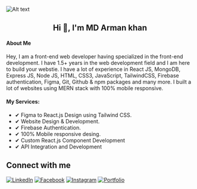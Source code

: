 ![Alt text](https://i.imgur.com/n7e5IiG.png)

  <h2 align="center">
    Hi 👋, I'm MD Arman khan
  </h2>

#### About Me
Hey, I am a front-end web developer having specialized in the front-end development. I have 1.5+ years in the web development field and I am here to build your webstie. I have a lot of experience in React JS, MongoDB, Express JS, Node JS, HTML, CSS3, JavaScript, TailwindCSS, Firebase authentication, Figma, Git, Github & npm packages and many more. I built a lot of websites using MERN stack with 100% mobile responsive.

#### My Services:
- ✔ Figma to React.js Design using Tailwind CSS.
- ✔ Website Design & Development.
- ✔ Firebase Authentication.
- ✔ 100% Mobile responsive desing.
- ✔ Custom React.js Component Development
- ✔ API Integration and Development

## Connect with me

[![LinkedIn](https://img.shields.io/badge/-LinkedIn-blue?style=flat-square&logo=linkedin&logoColor=white)](https://www.linkedin.com/in/mdarmankhan6252)
[![Facebook](https://img.shields.io/badge/-Facebook-blue?style=flat-square&logo=facebook&logoColor=white)](https://www.facebook.com/profile.php?id=100021868964533)
[![Instagram](https://img.shields.io/badge/-Instagram-purple?style=flat-square&logo=instagram&logoColor=white)](https://www.instagram.com/mdarmankhan6252)
[![Portfolio](https://img.shields.io/badge/-Portfolio-black?style=flat-square&logo=briefcase&logoColor=white)](https://mdarmankhan6252.netlify.app)







